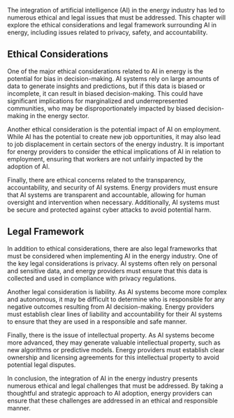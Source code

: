 
The integration of artificial intelligence (AI) in the energy industry has led to numerous ethical and legal issues that must be addressed. This chapter will explore the ethical considerations and legal framework surrounding AI in energy, including issues related to privacy, safety, and accountability.

Ethical Considerations
----------------------

One of the major ethical considerations related to AI in energy is the potential for bias in decision-making. AI systems rely on large amounts of data to generate insights and predictions, but if this data is biased or incomplete, it can result in biased decision-making. This could have significant implications for marginalized and underrepresented communities, who may be disproportionately impacted by biased decision-making in the energy sector.

Another ethical consideration is the potential impact of AI on employment. While AI has the potential to create new job opportunities, it may also lead to job displacement in certain sectors of the energy industry. It is important for energy providers to consider the ethical implications of AI in relation to employment, ensuring that workers are not unfairly impacted by the adoption of AI.

Finally, there are ethical concerns related to the transparency, accountability, and security of AI systems. Energy providers must ensure that AI systems are transparent and accountable, allowing for human oversight and intervention when necessary. Additionally, AI systems must be secure and protected against cyber attacks to avoid potential harm.

Legal Framework
---------------

In addition to ethical considerations, there are also legal frameworks that must be considered when implementing AI in the energy industry. One of the key legal considerations is privacy. AI systems often rely on personal and sensitive data, and energy providers must ensure that this data is collected and used in compliance with privacy regulations.

Another legal consideration is liability. As AI systems become more complex and autonomous, it may be difficult to determine who is responsible for any negative outcomes resulting from AI decision-making. Energy providers must establish clear lines of liability and accountability for their AI systems to ensure that they are used in a responsible and safe manner.

Finally, there is the issue of intellectual property. As AI systems become more advanced, they may generate valuable intellectual property, such as new algorithms or predictive models. Energy providers must establish clear ownership and licensing agreements for this intellectual property to avoid potential legal disputes.

In conclusion, the integration of AI in the energy industry presents numerous ethical and legal challenges that must be addressed. By taking a thoughtful and strategic approach to AI adoption, energy providers can ensure that these challenges are addressed in an ethical and responsible manner.
